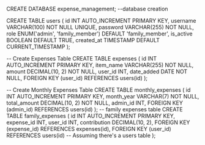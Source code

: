 CREATE DATABASE expense_management; --database creation 

CREATE TABLE users (
    id INT AUTO_INCREMENT PRIMARY KEY,
    username VARCHAR(100) NOT NULL UNIQUE,
    password VARCHAR(255) NOT NULL,
    role ENUM('admin', 'family_member') DEFAULT 'family_member',
    is_active BOOLEAN DEFAULT TRUE,
    created_at TIMESTAMP DEFAULT CURRENT_TIMESTAMP
);

-- Create Expenses Table
CREATE TABLE expenses (
    id INT AUTO_INCREMENT PRIMARY KEY,
    item_name VARCHAR(255) NOT NULL,
    amount DECIMAL(10, 2) NOT NULL,
    user_id INT,
    date_added DATE NOT NULL,
    FOREIGN KEY (user_id) REFERENCES users(id)
);

-- Create Monthly Expenses Table
CREATE TABLE monthly_expenses (
    id INT AUTO_INCREMENT PRIMARY KEY,
    month_year VARCHAR(7) NOT NULL,
    total_amount DECIMAL(10, 2) NOT NULL,
    admin_id INT,
    FOREIGN KEY (admin_id) REFERENCES users(id)
);
-- family expenses table
CREATE TABLE family_expenses (
    id INT AUTO_INCREMENT PRIMARY KEY,
    expense_id INT,
    user_id INT,
    contribution DECIMAL(10, 2),
    FOREIGN KEY (expense_id) REFERENCES expenses(id),
    FOREIGN KEY (user_id) REFERENCES users(id)  -- Assuming there's a users table
);
